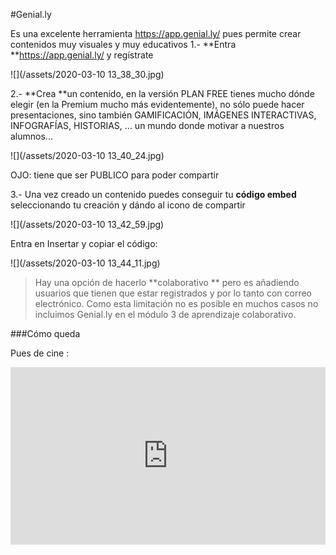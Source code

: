 #Genial.ly

Es una excelente herramienta https://app.genial.ly/ pues permite crear contenidos muy visuales y muy educativos
1.- **Entra **https://app.genial.ly/ y regístrate

![](/assets/2020-03-10 13_38_30.jpg)

2.- **Crea **un contenido, en la versión PLAN FREE tienes mucho dónde elegir (en la Premium mucho más evidentemente), no sólo puede hacer presentaciones, sino también GAMIFICACIÓN, IMÁGENES INTERACTIVAS, INFOGRAFÍAS, HISTORIAS, ... un mundo donde motivar a nuestros alumnos...

![](/assets/2020-03-10 13_40_24.jpg)

OJO: tiene que ser PUBLICO para poder compartir

3.- Una vez creado un contenido puedes conseguir tu **código embed** seleccionando tu creación y dándo al icono de compartir

![](/assets/2020-03-10 13_42_59.jpg)

Entra en Insertar y copiar el código:

![](/assets/2020-03-10 13_44_11.jpg)

> Hay una opción de hacerlo **colaborativo ** pero es añadiendo usuarios que tienen que estar registrados y por lo tanto con correo electrónico. Como esta limitación no es posible en muchos casos no incluimos Genial.ly en el módulo 3 de aprendizaje colaborativo.

###Cómo queda

Pues de cine :

<div style="width: 100%;"><div style="position: relative; padding-bottom: 56.25%; padding-top: 0; height: 0;"><iframe frameborder="0" width="1200px" height="675px" style="position: absolute; top: 0; left: 0; width: 100%; height: 100%;" src="https://view.genial.ly/5c546dc28805472c3451861a" type="text/html" allowscriptaccess="always" allowfullscreen="true" scrolling="yes" allownetworking="all"></iframe> </div> </div>